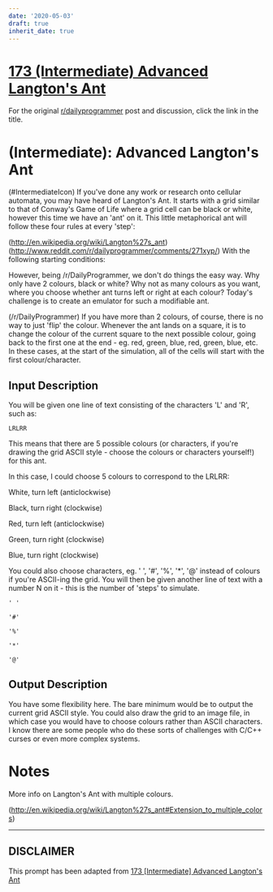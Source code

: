 ```yaml
---
date: '2020-05-03'
draft: true
inherit_date: true
---
```


# [173 (Intermediate) Advanced Langton's Ant](https://www.reddit.com/r/dailyprogrammer/comments/2c4ka3/7302014_challenge_173_intermediate_advanced/)

For the original [r/dailyprogrammer](https://www.reddit.com/r/dailyprogrammer/) post and discussion, click the link in the title.

#  (Intermediate): Advanced Langton's Ant
(#IntermediateIcon)
If you've done any work or research onto cellular automata, you may have heard of Langton's Ant. It starts with a grid similar to that of Conway's Game of Life where a grid cell can be black or white, however this time we have an 'ant' on it. This little metaphorical ant will follow these four rules at every 'step':

(http://en.wikipedia.org/wiki/Langton%27s_ant)
(http://www.reddit.com/r/dailyprogrammer/comments/271xyp/)
With the following starting conditions:

However, being /r/DailyProgrammer, we don't do things the easy way. Why only have 2 colours, black or white? Why not as many colours as you want, where you choose whether ant turns left or right at each colour? Today's challenge is to create an emulator for such a modifiable ant.

(/r/DailyProgrammer)
If you have more than 2 colours, of course, there is no way to just 'flip' the colour. Whenever the ant lands on a square, it is to change the colour of the current square to the next possible colour, going back to the first one at the end - eg. red, green, blue, red, green, blue, etc. In these cases, at the start of the simulation, all of the cells will start with the first colour/character.

## Input Description
You will be given one line of text consisting of the characters 'L' and 'R', such as:


```
LRLRR
```
This means that there are 5 possible colours (or characters, if you're drawing the grid ASCII style - choose the colours or characters yourself!) for this ant.

In this case, I could choose 5 colours to correspond to the LRLRR:

White, turn left (anticlockwise)

Black, turn right (clockwise)

Red, turn left (anticlockwise)

Green, turn right (clockwise)

Blue, turn right (clockwise)

You could also choose characters, eg. ' ', '#', '%', '*', '@' instead of colours if you're ASCII-ing the grid. You will then be given another line of text with a number N on it - this is the number of 'steps' to simulate.


```
' '
```

```
'#'
```

```
'%'
```

```
'*'
```

```
'@'
```
## Output Description
You have some flexibility here. The bare minimum would be to output the current grid ASCII style. You could also draw the grid to an image file, in which case you would have to choose colours rather than ASCII characters. I know there are some people who do these sorts of challenges with C/C++ curses or even more complex systems.

# Notes
More info on Langton's Ant with multiple colours.

(http://en.wikipedia.org/wiki/Langton%27s_ant#Extension_to_multiple_colors)

----
## **DISCLAIMER**
This prompt has been adapted from [173 [Intermediate] Advanced Langton's Ant](https://www.reddit.com/r/dailyprogrammer/comments/2c4ka3/7302014_challenge_173_intermediate_advanced/
)
